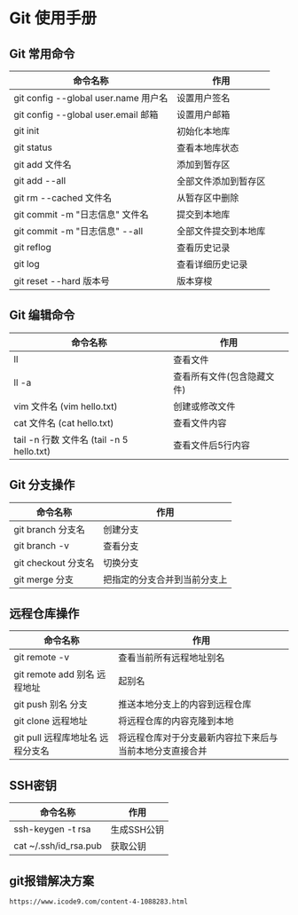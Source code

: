 # Git 使用手册

## Git 常用命令

| 命令名称                             | 作用                 |
| ------------------------------------ | -------------------- |
| git config --global user.name 用户名 | 设置用户签名         |
| git config --global user.email 邮箱  | 设置用户邮箱         |
| git init                             | 初始化本地库         |
| git status                           | 查看本地库状态       |
| git add 文件名                       | 添加到暂存区         |
| git add --all                        | 全部文件添加到暂存区 |
| git rm --cached 文件名               | 从暂存区中删除       |
| git commit -m "日志信息" 文件名      | 提交到本地库         |
| git commit -m "日志信息" --all       | 全部文件提交到本地库 |
| git reflog                           | 查看历史记录         |
| git log                              | 查看详细历史记录     |
| git reset --hard 版本号              | 版本穿梭             |



## Git 编辑命令

| 命令名称                                  | 作用                       |
| ----------------------------------------- | -------------------------- |
| ll                                        | 查看文件                   |
| ll -a                                     | 查看所有文件(包含隐藏文件) |
| vim 文件名  (vim hello.txt)               | 创建或修改文件             |
| cat 文件名    (cat hello.txt)             | 查看文件内容               |
| tail -n 行数 文件名 (tail -n 5 hello.txt) | 查看文件后5行内容          |



## Git 分支操作

| 命令名称            | 作用                         |
| ------------------- | ---------------------------- |
| git branch 分支名   | 创建分支                     |
| git branch -v       | 查看分支                     |
| git checkout 分支名 | 切换分支                     |
| git merge 分支      | 把指定的分支合并到当前分支上 |



## 远程仓库操作

| 命令名称                         | 作用                                                     |
| -------------------------------- | -------------------------------------------------------- |
| git remote -v                    | 查看当前所有远程地址别名                                 |
| git remote add 别名 远程地址     | 起别名                                                   |
| git push 别名 分支               | 推送本地分支上的内容到远程仓库                           |
| git clone 远程地址               | 将远程仓库的内容克隆到本地                               |
| git pull 远程库地址名 远程分支名 | 将远程仓库对于分支最新内容拉下来后与当前本地分支直接合并 |



## SSH密钥

| 命令名称              | 作用        |
| --------------------- | ----------- |
| ssh-keygen -t rsa     | 生成SSH公钥 |
| cat ~/.ssh/id_rsa.pub | 获取公钥    |



## git报错解决方案

```
https://www.icode9.com/content-4-1088283.html
```

